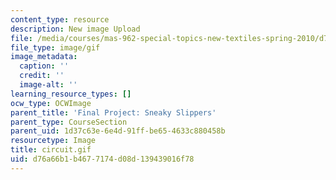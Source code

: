 ```yaml
---
content_type: resource
description: New image Upload
file: /media/courses/mas-962-special-topics-new-textiles-spring-2010/d76a66b1b4677174d08d139439016f78_circuit.gif
file_type: image/gif
image_metadata:
  caption: ''
  credit: ''
  image-alt: ''
learning_resource_types: []
ocw_type: OCWImage
parent_title: 'Final Project: Sneaky Slippers'
parent_type: CourseSection
parent_uid: 1d37c63e-6e4d-91ff-be65-4633c880458b
resourcetype: Image
title: circuit.gif
uid: d76a66b1-b467-7174-d08d-139439016f78
---
```

